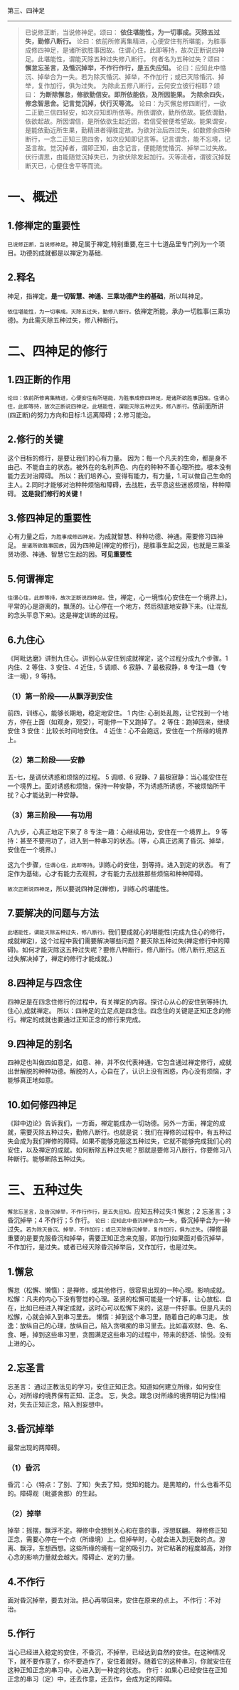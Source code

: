 第三、四神足

---

> 已说修正断，当说修神足。颂曰：
> **依住堪能性，为一切事成。灭除五过失，勤修八断行。**
> 论曰：依前所修离集精进，心便安住有所堪能，为胜事成修四神足，是诸所欲胜事因故。住谓心住，此即等持，故次正断说四神足。此堪能性，谓能灭除五种过失修八断行。
> 何者名为五种过失？颂曰：
> **懈怠忘圣言，及惛沉掉举，不作行作行，是五失应知。**
> 论曰：应知此中惛沉、掉举合为一失。若为除灭惛沉、掉举，不作加行；或已灭除惛沉、掉举，复作加行，俱为过失。
> 为除此五修八断行，云何安立彼行相耶？颂曰：
> **为断除懈怠，修欲勤信安。即所依能依，及所因能果。** 
> **为除余四失，修念智思舍。记言觉沉掉，伏行灭等流。**
> 论曰：为灭懈怠修四断行，一欲二正勤三信四轻安，如次应知即所依等。所依谓欲，勤所依故。能依谓勤，依欲起故。所因谓信，是所依欲生起近因，若信受彼便希望故。能果谓安，是能依勤近所生果，勤精进者得胜定故。为欲对治后四过失，如数修余四种断行，一念二正知三思四舍，如次应知即记言等。记言谓念，能不忘境，记圣言故。觉沉掉者，谓即正知，由念记言，便能随觉惛沉、掉举二过失故。伏行谓思，由能随觉沉掉失已，为欲伏除发起加行。灭等流者，谓彼沉掉既断灭已，心便住舍平等而流。

# 一、概述

## 1.修禅定的重要性

`已说修正断，当说修神足`。神足属于禅定,特别重要,在三十七道品里专门列为一个项目。功德的成就都是以禅定为基础.

## 2.释名

神足，指禅定。**是一切智慧、神通、三乘功德产生的基础**，所以叫神足。

`依住堪能性，为一切事成。灭除五过失，勤修八断行。`依禅定所能，承办一切胜事(三乘功德)。为此需灭除五种过失，修八种断行。

# 二、四神足的修行

## 1.四正断的作用

`论曰：依前所修离集精进，心便安住有所堪能，为胜事成修四神足，是诸所欲胜事因故。住谓心住，此即等持，故次正断说四神足。此堪能性，谓能灭除五种过失，修八断行。`依前面所讲(四正断)的努力方向和目标:1.远离障碍；2.修习能治。

## 2.修行的关键

这个目标的修行，是要让我们的心有力量。
因为：每一个凡夫的生命，都是身不由己、不能自主的状态。被外在的名利声色、内在的种种不善心理所控。根本没有能力去对治障碍。
所以：我们培养心，变得有能力，有力量，1.可以做自己生命的主人。2.同时才能够对治种种烦恼和障碍，去战胜，去平息这些迷惑烦恼，种种障碍。
**这是我们修行的关键！**

## 3.修四神足的重要性

心有力量之后，`为胜事成修四神足。`为成就智慧、种种功德、神通。需要修习四神足。
`是诸所欲胜事因故`，因为四神足(禅定的修行)，是胜事生起之因，也就是三乘圣贤功德、神通、智慧它生起的因。**可见重要性**

## 5.何谓禅定

`住谓心住，此即等持，故次正断说四神足。`住，禅定，心一境性(心安住在一个境界上)。平常的心是游离的，飘荡的。让心停在一个地方，然后彻底地安静下来。(让混乱的念头平息下来)。这是禅定训练的过程。

## 6.九住心

《阿毗达磨》讲到九住心。讲到心从安住到成就禅定，这个过程分成九个步骤。1 内住、2 等住、3 安住、4 近住，5 调顺、6 寂静、7 最极寂静，8 专注一趣（专注一境），9 等持。

### （1）第一阶段——从飘浮到安住

前四，训练心，能够长期地，稳定地安住。
1 内住: 心到处乱跑，让它找到一个地方，停在上面（如观身，观受），可能停一下又跑掉了。
2 等住：跑掉回来，继续安住
3 安住：比较长时间地安住。
4 近住：心不会跑远，安住在一个所缘的境界上。

### （2）第二阶段——安静

五-七，是调伏诱惑和烦恼的过程。
5 调顺、6 寂静、7 最极寂静：当心能安住在一个境界上。面对诱惑和烦恼，保持一种安静，不为诱惑所诱惑，不被烦恼所干扰？心才能达到一种安静。

### （3）第三阶段——有功用

八九步，心真正地定下来了
8 专注一趣：心继续用功，安住在一个境界上。
9 等持：甚至不要用功了，进入到一种串习的状态。(等，心真正远离了昏沉、掉举，安住在一个境界。)

这九个步骤，`住谓心住，此即等持`。训练心的安住，到等持。进入到定的状态。
有了定作为基础，心才有能力去观照，才有能力去战胜那些烦恼和种种障碍。

`故次正断说四神足`，所以要说四神足(禅修)，训练心的堪能性。

## 7.要解决的问题与方法

`此堪能性，谓能灭除五种过失，修八断行。`我们要成就心的堪能性(完成九住心的修行，成就禅定)，这个过程中我们需要解决哪些问题？要灭除五种过失(禅定修行中的障碍)。如何才能灭除这五种过失呢？要修八种断行，修八断行。(修八断行,把这五过失解决掉了，禅定的修行才能成就。)

## 8.四神足与四念住

四神足是在四念住修行的过程中，有关禅定的内容。探讨心从心的安住到等持(九住心),成就禅定。
所以：四神足的立足点是四念住。四念住的关键是正知正念的修行。禅定的成就也要通过正知正念的修行来完成。

## 9.四神足的别名

四神足也叫做四如意足，如意、神，并不仅代表神通，它包含通过禅定修行，成就出世解脱的种种功德。解脱的人，心自在了，认识上没有困惑，内心没有烦恼，才能够真正地如意。

## 10.如何修四神足

《辩中边论》告诉我们，一方面，禅定能成办一切功德。另外一方面，禅定的成就，需要灭除五种过失，勤修八断行。也就是说：我们在禅修的过程中，有五种过失会成为我们禅修的障碍。如果不能够克服这五种过失，它就不能够完成我们心的安住，以及禅定的成就。如何断除五种过失呢？那就是要修习八断行，你要修习八种断行。能够断除五种过失。

# 三、五种过失

`懈怠忘圣言，及昏沉掉举，不作行作行，是五失应知。`应知五种过失:1 懈怠；2 忘圣言；3 昏沉掉举；4 不作行；5 作行。
`论曰：应知此中昏沉掉举合为一失`，昏沉掉举合为一种过失。`若为除灭昏沉、掉举，不作加行；或已灭除昏沉掉举，复作加行，俱为过失`。(禅修最重要的是要克服昏沉和掉举，需要正知正念来克服，即加行)如果面对昏沉掉举，不作加行，是过失。或者已经灭除昏沉掉举后，又作加行，也是过失。

## 1.懈怠

懈怠（松懈、懒惰）：是禅修，或其他修行，很容易出现的一种心理。影响成就。
松懈：凡夫的内心下没有警觉的心理。圣贤的松懈可能是一个好事，让心放松、自在，比如已经进入禅定成就，这时心可以松懈下来的，这是一件好事。但是凡夫的松懈，心就会掉入到串习里去。
懒惰：掉到这个串习里，随着自己的串习走。
放逸：放纵自己的心理，放纵自己，陷入贪嗔痴的串习里去。比如喜欢财、色、名、食、睡，掉到这些串习里，贪图满足这些串习的过程中，带来的舒适、愉悦。没有上进的心。

## 2.忘圣言

忘圣言：
通过正教法见的学习，安住正知正念。知道如何建立所缘，如何安住心，对所缘的境界保有正知、正念。
忘，失念。跟念(对所缘的境界明记为性)相对，失去正知正念，陷入到妄想中。

## 3.昏沉掉举

最常出现的两障碍。

### （1）昏沉

昏沉：心（特点：了别、了知）失去了知，觉知的能力。是黑暗的，什么也看不见的。障碍观（毗婆舍那）的生起。

### （2）掉举

掉举：摇摆，飘浮不定。禅修中会想到关心和在意的事，浮想联翩。
禅修修正知正念，需要心停在一个点（所缘境）上。但掉举时，心就会进入到无数的点。游离、飘浮，东想西想。这些所缘的境有一定的吸引力。对它粘著的程度越高，对你心念的影响力量就会越大。障碍止、定的力量。

## 4.不作行

面对昏沉掉举，要去对治。把心再带回来，安住在原来的点上。
不作行：不对治。

## 5.作行

当心已经进入稳定的安住，不昏沉，不掉举，已经达到自然的安住。在这种情况下，就不要作意了，你不要造作了，安住着就好。随着它的这种串习，你就安住在这种正知正念的串习中。心进入到一种定的状态。
作行：如果心已经安住在正知正念的串习（定）中，还去作意，还去作，会成为定的障碍。
